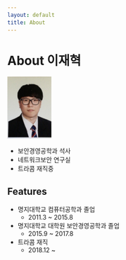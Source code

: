 ```yaml
---
layout: default
title: About
---
```


# About 이재혁
![ex_screenshot](./assets/img/ljh.jpeg)
- 보안경영공학과 석사
- 네트워크보안 연구실
- 트라콤 재직중

## Features
- 명지대학교 컴퓨터공학과 졸업
	- 2011.3 ~ 2015.8
- 명지대학교 대학원 보안경영공학과 졸업
	- 2015.9 ~ 2017.8
- 트라콤 재직
	- 2018.12 ~ 